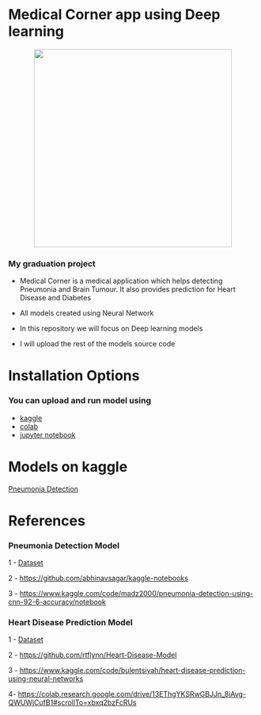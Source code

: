 # Medical Corner app using Deep learning
<div align="center">
<img src="https://user-images.githubusercontent.com/56697867/179871133-b6a56485-90c9-4f6c-a8a6-e8cf9803575e.jpeg" width="400" center/>
</div>

### My graduation project

- Medical Corner is a medical application which helps detecting Pneumonia and
Brain Tumour. It also provides prediction for Heart Disease
and Diabetes 

- All models created using Neural Network

- In this repository we will focus on Deep learning models

- I will upload the rest of the models source code


# Installation Options
### You can upload and run model using
- [kaggle](https://www.kaggle.com/)
- [colab](https://colab.research.google.com/)
- [jupyter notebook](https://jupyter.org)

# Models on kaggle
[Pneumonia Detection](https://www.kaggle.com/code/mohamedkhaled7/pneumonia-detection-on-x-rays-using-cnn-and-tflite)

# References
### Pneumonia Detection Model
1 - [Dataset](https://www.kaggle.com/code/madz2000/pneumonia-detection-using-cnn-92-6-accuracy/data)

2 - https://github.com/abhinavsagar/kaggle-notebooks

3 - https://www.kaggle.com/code/madz2000/pneumonia-detection-using-cnn-92-6-accuracy/notebook

### Heart Disease Prediction Model
1 - [Dataset](https://drive.google.com/file/d/14wQ9H27eqz1Q35jSA1cIwGdzt4DVrwGJ/view?usp=sharing)

2 - https://github.com/rtflynn/Heart-Disease-Model

3 - https://www.kaggle.com/code/bulentsiyah/heart-disease-prediction-using-neural-networks

4- https://colab.research.google.com/drive/13EThgYKSRwGBJJn_8iAvg-QWUWjCufB1#scrollTo=xbxq2bzFcRUs
